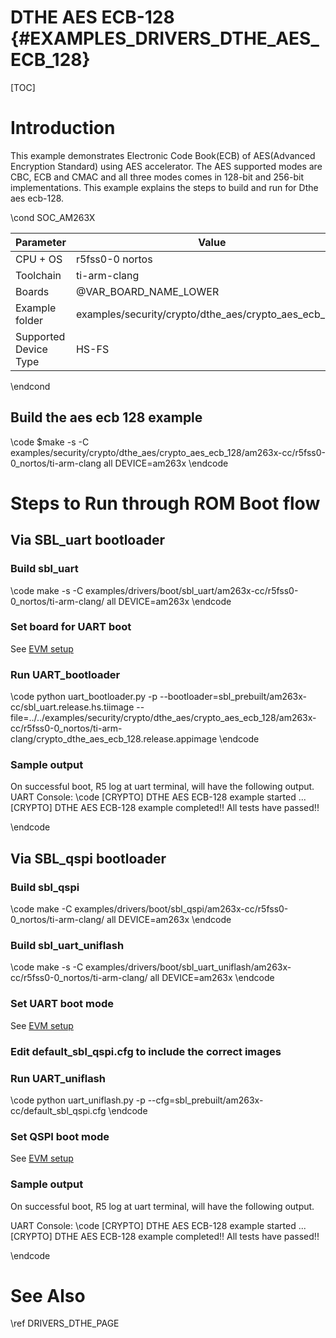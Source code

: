 # DTHE AES ECB-128 {#EXAMPLES_DRIVERS_DTHE_AES_ECB_128}

[TOC]

# Introduction
This example demonstrates Electronic Code Book(ECB) of AES(Advanced Encryption Standard) using AES accelerator. The AES supported modes are CBC, ECB and CMAC and all three modes comes in 128-bit and 256-bit implementations. This example explains the steps to build and run for Dthe aes ecb-128.

\cond SOC_AM263X

 Parameter             | Value
 ----------------------|-----------
 CPU + OS              | r5fss0-0 nortos
 Toolchain             | ti-arm-clang
 Boards                | @VAR_BOARD_NAME_LOWER
 Example folder        | examples/security/crypto/dthe_aes/crypto_aes_ecb_128/
 Supported Device Type | HS-FS

\endcond


## Build the aes ecb 128 example
\code
$make -s -C examples/security/crypto/dthe_aes/crypto_aes_ecb_128/am263x-cc/r5fss0-0_nortos/ti-arm-clang all DEVICE=am263x
\endcode


# Steps to Run through ROM Boot flow 

## Via SBL_uart bootloader

### Build sbl_uart
\code
make -s -C examples/drivers/boot/sbl_uart/am263x-cc/r5fss0-0_nortos/ti-arm-clang/ all DEVICE=am263x
\endcode

### Set board for UART boot

See [EVM setup](https://software-dl.ti.com/mcu-plus-sdk/esd/AM263X/latest/exports/docs/api_guide_am263x/EVM_SETUP_PAGE.html#autotoc_md29)

### Run UART_bootloader
\code
python uart_bootloader.py -p <COMxx> --bootloader=sbl_prebuilt/am263x-cc/sbl_uart.release.hs.tiimage --file=../../examples/security/crypto/dthe_aes/crypto_aes_ecb_128/am263x-cc/r5fss0-0_nortos/ti-arm-clang/crypto_dthe_aes_ecb_128.release.appimage
\endcode

### Sample output
On successful boot, R5 log at uart terminal, will have the following output. 
UART Console:
\code
[CRYPTO] DTHE AES ECB-128 example started ...
[CRYPTO] DTHE AES ECB-128 example completed!!
All tests have passed!!

\endcode

## Via SBL_qspi bootloader

### Build sbl_qspi
\code
make -C examples/drivers/boot/sbl_qspi/am263x-cc/r5fss0-0_nortos/ti-arm-clang/ all DEVICE=am263x
\endcode

### Build sbl_uart_uniflash
\code
make -s -C examples/drivers/boot/sbl_uart_uniflash/am263x-cc/r5fss0-0_nortos/ti-arm-clang/ all DEVICE=am263x
\endcode


### Set UART boot mode
See [EVM setup](https://software-dl.ti.com/mcu-plus-sdk/esd/AM263X/latest/exports/docs/api_guide_am263x/EVM_SETUP_PAGE.html#autotoc_md29)

### Edit default_sbl_qspi.cfg to include the correct images

### Run UART_uniflash
\code
python uart_uniflash.py -p <COMxx> --cfg=sbl_prebuilt/am263x-cc/default_sbl_qspi.cfg
\endcode

### Set QSPI boot mode
See [EVM setup](https://software-dl.ti.com/mcu-plus-sdk/esd/AM263X/latest/exports/docs/api_guide_am263x/EVM_SETUP_PAGE.html#autotoc_md29)

### Sample output
On successful boot, R5 log at uart terminal, will have the following output.

UART Console:
\code
[CRYPTO] DTHE AES ECB-128 example started ...
[CRYPTO] DTHE AES ECB-128 example completed!!
All tests have passed!!

\endcode

# See Also

\ref DRIVERS_DTHE_PAGE